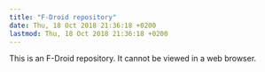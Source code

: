 ```yaml
---
title: "F-Droid repository"
date: Thu, 18 Oct 2018 21:36:18 +0200
lastmod: Thu, 18 Oct 2018 21:36:18 +0200
---
```




This is an F-Droid repository. It cannot be viewed in a web browser.

